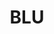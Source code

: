 ---
id: 86
title : BLU
linkurl: https://drive.google.com/drive/folders/18lQn4eri0D6--thffYP7kmZd8ASzvg12?usp=sharing
fitur: aspekpajak
category: aspekpajak
createdTime : 31/07/2019
modifiedTime : 26/12/2019
topik: Versi Lengkap
img: university.png
---
